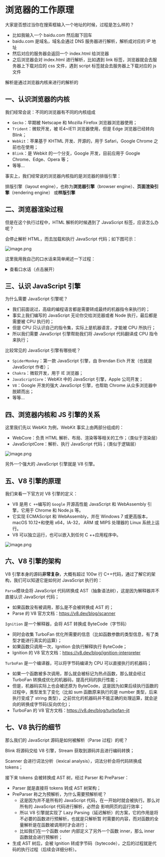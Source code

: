 # 浏览器的工作原理

大家是否想过当你在搜索框输入一个地址的时候，过程是怎么样的？

- 比如我输入一个 baidu.com 然后敲下回车
- baidu.com 是域名，域名会通过 DNS 服务器进行解析，解析成对应的 IP 地址
- 然后对应的服务器会返回一个 index.html 给浏览器
- 之后浏览器会对 index.html 进行解析，比如遇到 link 标签，浏览器就会去服务器上下载对应的 css 文件，遇到 script 标签就会去服务器上下载对应的 js 文件

解析是通过浏览器内核来进行的解析的

## 一、认识浏览器的内核

我们经常会说：不同的浏览器有不同的内核组成

- `Gecko`：早期被 Netscape 和 Mozilla Firefox 浏览器浏览器使用；
- `Trident`：微软开发，被 IE4~IE11 浏览器使用，但是 Edge 浏览器已经转向 Blink；
- `Webkit`：苹果基于 KHTML 开发、开源的，用于 Safari，Google Chrome 之前也在使用；
- `Blink`：是 Webkit 的一个分支，Google 开发，目前应用于 Google Chrome、Edge、Opera 等；
- 等等...

事实上，我们经常说的浏览器内核指的是浏览器的排版引擎：

排版引擎（layout engine），也称为**浏览器引擎**（browser engine）、**页面渲染引擎**（rendering engine）
或**样版引擎**

## 二、浏览器渲染过程

但是在这个执行过程中，HTML 解析的时候遇到了 JavaScript 标签，应该怎么办呢？

会停止解析 HTML，而去加载和执行 JavaScript 代码；如下图可示：

![image.png](https://img10.360buyimg.com/ddimg/jfs/t1/49180/8/16935/93950/6132e769E73f8370f/a34cd5f8debfb76f.png)

这里我用我自己的口水话来简单阐述一下过程：

<details>
<summary>查看口水话（点击展开）</summary>

首先会渲染 html 文件，因为我们第一次请求的就是 html 文件

html 无非就是很多的标签，把标签转换成对应的 html parser，然后形成 DOM 树，这个时候也可以对 DOM 进行操作，如果在 html 转成成 DOM 树的过程中有遇到 js 代码，因为 JavaScript 可以对 DOM 进行操作的，这个时候有个问题，如果 js 代码要对 DOM 树进行操作，那么谁来执行 js 代码喃，因为 JavaScript 是高级语言，CPU 是不认识 JavaScript 的，这个 js 代码其实是通过 js 引擎来执行

style 样式会转换成 css parse 然后形成 style 规则

最后 DOM 树和 style 规则结合在一起形成渲染树，这个时候其实还有一个 layout 布局，我们会通过 layout 布局再对其进行一个具体的操作

layout 这有必要吗？

当然有必要，也就是说当浏览器的状态发生变化时（比如原来我们有个元素定位在右下角，当浏览器是全屏的是正常显示的，现在我把浏览器拉的很窄，我们的元素应该也会在浏览器的右下角），所以最终我们每个元素到底放在什么位置，展示什么效果，还需要通过浏览器当前处于什么状态，再进行一个对应的 layout，最终生成最终的 render tree 然后就会进行绘制，最终浏览器将其展示

那么 js 代码由谁来执行的喃？答案就是 js 引擎

</details>


## 三、认识 JavaScript 引擎

为什么需要 JavaScript 引擎呢？

- 我们前面说过，高级的编程语言都是需要转成最终的机器指令来执行的；
- 事实上我们编写的 JavaScript 无论你交给浏览器或者 Node 执行，最后都是需要被 CPU 执行的；
- 但是 CPU 只认识自己的指令集，实际上是机器语言，才能被 CPU 所执行；
- 所以我们需要 JavaScript 引擎帮助我们将 JavaScript 代码翻译成 CPU 指令来执行；

比较常见的 JavaScript 引擎有哪些呢？

- `SpiderMonkey`：第一款 JavaScript 引擎，由 Brendan Eich 开发（也就是 JavaScript 作者）；
- `Chakra`：微软开发，用于 IE 浏览器；
- `JavaScriptCore`：WebKit 中的 JavaScript 引擎，Apple 公司开发；
- `V8`：Google 开发的强大 JavaScript 引擎，也帮助 Chrome 从众多浏览器中脱颖而出；
- 等等...

## 四、浏览器内核和 JS 引擎的关系

这里我们先以 WebKit 为例，WebKit 事实上由两部分组成的：

- WebCore：负责 HTML 解析、布局、渲染等等相关的工作；（类似于渲染层）
- JavaScriptCore：解析、执行 JavaScript 代码；（类似于逻辑层）

![image.png](https://img13.360buyimg.com/ddimg/jfs/t1/204646/21/4674/238115/613309f2Ead3c0797/204c86fde186f31d.png)

另外一个强大的 JavaScript 引擎就是 V8 引擎。

## 五、V8 引擎的原理

我们来看一下官方对 V8 引擎的定义：

- V8 是用 `C ++`编写的 `Google` 开源高性能 JavaScript 和 WebAssembly 引擎，它用于 Chrome 和 Node.js 等。
- 它实现 ECMAScript 和 WebAssembly，并在 Windows 7 或更高版本，macOS 10.12+和使用 x64，IA-32，
  ARM 或 MIPS 处理器的 Linux 系统上运行。
- V8 可以独立运行，也可以嵌入到任何 C ++应用程序中。

![image.png](https://img14.360buyimg.com/ddimg/jfs/t1/204626/33/4728/349270/61330abaE4312ac3a/86c19e5404c58e56.png)

## 六、V8 引擎的架构

V8 引擎本身的源码**非常复杂**，大概有超过 100w 行 C++代码，通过了解它的架构，我们可以知道它是如何对 JavaScript 执行的：

`Parse`模块会将 JavaScript 代码转换成 AST（抽象语法树），这是因为解释器并不直接认识 JavaScript 代码；

- 如果函数没有被调用，那么是不会被转换成 AST 的；
- Parse 的 V8 官方文档：https://v8.dev/blog/scanner

`Ignition` 是一个解释器，会将 AST 转换成 ByteCode（字节码）

- 同时会收集 TurboFan 优化所需要的信息（比如函数参数的类型信息，有了类型才能进行真实的运算）；
- 如果函数只调用一次，Ignition 会执行解释执行 ByteCode；
- Ignition 的 V8 官方文档：https://v8.dev/blog/ignition-interpreter

`TurboFan` 是一个编译器，可以将字节码编译为 CPU 可以直接执行的机器码；

- 如果一个函数被多次调用，那么就会被标记为热点函数，那么就会经过 TurboFan 转换成优化的机器码，提高代码的执行性能；
- 但是，机器码实际上也会被还原为 ByteCode，这是因为如果后续执行函数的过程中，类型发生了变化（比如 sum 函数原来执行的是
  number 类型，后来执行变成了 string 类型），之前优化的机器码并不能正确的处理运算，就会逆向的转换成字节码(反向优化)；
- TurboFan 的 V8 官方文档：https://v8.dev/blog/turbofan-jit

## 七、V8 执行的细节

那么我们的 JavaScript 源码是如何被解析（Parse 过程）的呢？

Blink 将源码交给 V8 引擎，Stream 获取到源码并且进行编码转换；

Scanner 会进行词法分析（lexical analysis），词法分析会将代码转换成 tokens；

接下来 tokens 会被转换成 AST 树，经过 Parser 和 PreParser：

- Parser 就是直接将 tokens 转成 AST 树架构；
- PreParser 称之为预解析，为什么需要预解析呢？
  - 这是因为并不是所有的 JavaScript 代码，在一开始时就会被执行。那么对所有的 JavaScript 代码进行解析，必然会
    影响网页的运行效率；
  - 所以 V8 引擎就实现了 Lazy Parsing（延迟解析）的方案，它的作用是将不必要的函数进行预解析，也就是只解析暂
    时需要的内容，而对函数的全量解析是在函数被调用时才会进行；
  - 比如我们在一个函数 outer 内部定义了另外一个函数 inner，那么 inner 函数就会进行预解析；
- 生成 AST 树后，会被 Ignition 转成字节码（bytecode），之后的过程就是代码的执行过程（后续会详细分析）。
